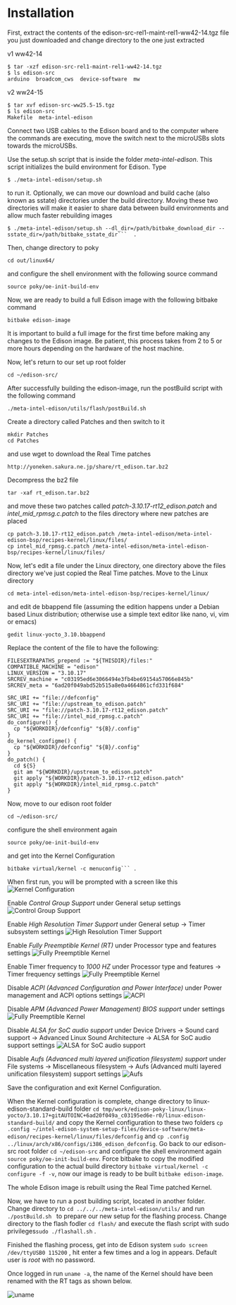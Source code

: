# Installation

First, extract the contents of the edison-src-rel1-maint-rel1-ww42-14.tgz file you just downloaded and change directory to the one just extracted

v1 ww42-14

    $ tar -xzf edison-src-rel1-maint-rel1-ww42-14.tgz
    $ ls edison-src
    arduino  broadcom_cws  device-software  mw


v2 ww24-15

    $ tar xvf edison-src-ww25.5-15.tgz
    $ ls edison-src
    Makefile  meta-intel-edison

Connect two USB cables to the Edison board and to the computer where the commands are executing, move the switch next to the microUSBs slots towards the microUSBs.

Use the setup.sh script that is inside the folder *meta-intel-edison*. This script initializes the build environment for Edison. Type

    $ ./meta-intel-edison/setup.sh

to run it. Optionally, we can move our download and build cache (also known as sstate) directories under the build directory. Moving these two directories will make it easier to share data between build environments and allow much faster rebuilding images

    $ ./meta-intel-edison/setup.sh --dl_dir=/path/bitbake_download_dir --sstate_dir=/path/bitbake_sstate_dir```  .


Then, change directory to poky 

    cd out/linux64/

and configure the shell environment with the following source command

    source poky/oe-init-build-env

Now, we are ready to build a full Edison image with the following bitbake command

    bitbake edison-image

It is important to build a full image for the first time before making any changes to the Edison image. Be patient, this process takes from 2 to 5 or more hours depending on the hardware of the host machine.


Now, let's return to our set up root folder

    cd ~/edison-src/

After successfully building the edison-image, run the postBuild script with the following command 

    ./meta-intel-edison/utils/flash/postBuild.sh

Create a directory called Patches and then switch to it

    mkdir Patches
    cd Patches

and use wget to download the Real Time patches

    http://yoneken.sakura.ne.jp/share/rt_edison.tar.bz2

Decompress the bz2 file

    tar -xaf rt_edison.tar.bz2

and move these two patches called *patch-3.10.17-rt12_edison.patch* and *intel_mid_rpmsg.c.patch* to the files directory where new patches are placed

    cp patch-3.10.17-rt12_edison.patch /meta-intel-edison/meta-intel-edison-bsp/recipes-kernel/linux/files/
    cp intel_mid_rpmsg.c.patch /meta-intel-edison/meta-intel-edison-bsp/recipes-kernel/linux/files/

Now, let's edit a file under the Linux directory, one directory above the files directory we've just copied the Real Time patches. Move to the Linux directory

    cd meta-intel-edison/meta-intel-edison-bsp/recipes-kernel/linux/

and edit de bbappend file (assuming the edition happens under a Debian based Linux distribution; otherwise use a simple text editor like nano, vi, vim or emacs)

    gedit linux-yocto_3.10.bbappend
    
Replace the content of the file to have the following:

    FILESEXTRAPATHS_prepend := "${THISDIR}/files:"  
    COMPATIBLE_MACHINE = "edison"  
    LINUX_VERSION = "3.10.17"  
    SRCREV_machine = "c03195ed6e3066494e3fb4be69154a57066e845b"  
    SRCREV_meta = "6ad20f049abd52b515a8e0a4664861cfd331f684"  
      
    SRC_URI += "file://defconfig"  
    SRC_URI += "file://upstream_to_edison.patch"  
    SRC_URI += "file://patch-3.10.17-rt12_edison.patch"  
    SRC_URI += "file://intel_mid_rpmsg.c.patch"  
    do_configure() {  
      cp "${WORKDIR}/defconfig" "${B}/.config"  
    }  
    do_kernel_configme() {  
      cp "${WORKDIR}/defconfig" "${B}/.config"  
    }  
    do_patch() {  
      cd ${S}  
      git am "${WORKDIR}/upstream_to_edison.patch"  
      git apply "${WORKDIR}/patch-3.10.17-rt12_edison.patch"  
      git apply "${WORKDIR}/intel_mid_rpmsg.c.patch"  
    }


Now, move to our edison root folder

    cd ~/edison-src/

configure the shell environment again

    source poky/oe-init-build-env

and get into the Kernel Configuration

    bitbake virtual/kernel -c menuconfig``` .


When first run, you will be prompted with a screen like this ![Kernel Configuration](menuconfig1.png)

Enable *Control Group Support* under General setup settings ![Control Group Support](menuconfig2.png) 

Enable *High Resolution Timer Support* under General setup -> Timer subsystem settings ![High Resolution Timer Support](menuconfig3.png)

Enable *Fully Preemptible Kernel (RT)* under Processor type and features settings ![Fully Preemptible Kernel](menuconfig4.png)

Enable Timer frequency to *1000 HZ* under Processor type and features -> Timer frequency settings ![Fully Preemptible Kernel](menuconfig5.png)

Disable *ACPI (Advanced Configuration and Power Interface)* under Power management and ACPI options settings ![ACPI](menuconfig6.png)

Disable *APM (Advanced Power Management) BIOS support* under  settings ![Fully Preemptible Kernel](menuconfig7.png)

Disable *ALSA for SoC audio support* under Device Drivers -> Sound card support -> Advanced Linux Sound Architecture -> ALSA for SoC audio support settings ![ALSA for SoC audio support](menuconfig8.png)

Disable *Aufs (Advanced multi layered unification filesystem) support* under File systems -> Miscellaneous filesystem -> Aufs (Advanced multi layered unification filesystem) support settings ![Aufs](menuconfig9.png)


Save the configuration and exit Kernel Configuration.

When the Kernel configuration is complete, change directory to linux-edison-standard-build folder ```cd tmp/work/edison-poky-linux/linux-yocto/3.10.17+gitAUTOINC+6ad20f049a_c03195ed6e-r0/linux-edison-standard-build/``` and copy the Kernel configuration to these two folders ```cp .config ~/intel-edison-system-setup-files/device-software/meta-edison/recipes-kernel/linux/files/defconfig``` and ```cp .config ../linux/arch/x86/configs/i386_edison_defconfig```. Go back to our edison-src root folder ```cd ~/edison-src``` and configure the shell environment again ```source poky/oe-init-build-env```. Force bitbake to copy the modified configuration to the actual build directory ```bitbake virtual/kernel -c configure -f -v```, now our image is ready to be built ```bitbake edison-image```.

The whole Edison image is rebuilt using the Real Time patched Kernel.

Now, we have to run a post building script, located in another folder. Change directory to ```cd ../../../meta-intel-edison/utils/``` and run ```./postBuild.sh ``` to prepare our new setup for the flashing process. Change directory to the flash fodler ```cd flash/``` and execute the flash script with sudo privileges```sudo ./flashall.sh``` . 

Finished the flashing process, get into de Edison system ```sudo screen /dev/ttyUSB0 115200``` , hit enter a few times and a log in appears. Default user is *root* with no password.

Once logged in run ```uname -a```, the name of the Kernel should have been renamed with the RT tags as shown below.

![uname](Images/uname.PNG)
